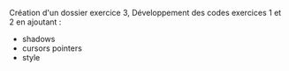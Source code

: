 Création d'un dossier exercice 3,
Développement des codes exercices 1 et 2 en ajoutant :
- shadows
- cursors pointers
- style
